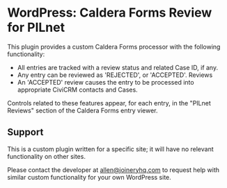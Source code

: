 # WordPress: Caldera Forms Review for PILnet

This plugin provides a custom Caldera Forms processor with the following functionality:

* All entries are tracked with a review status and related Case ID, if any.
* Any entry can be reviewed as 'REJECTED', or 'ACCEPTED'. Reviews
* An 'ACCEPTED' review causes the entry to be processed into appropriate CiviCRM
  contacts and Cases.

Controls related to these features appear, for each entry, in the "PILnet Reviews" 
section of the Caldera Forms entry viewer.

## Support

This is a custom plugin written for a specific site; it will have no relevant 
functionality on other sites.

Please contact the developer at allen@joineryhq.com to request help with similar
custom functionality for your own WordPress site.
